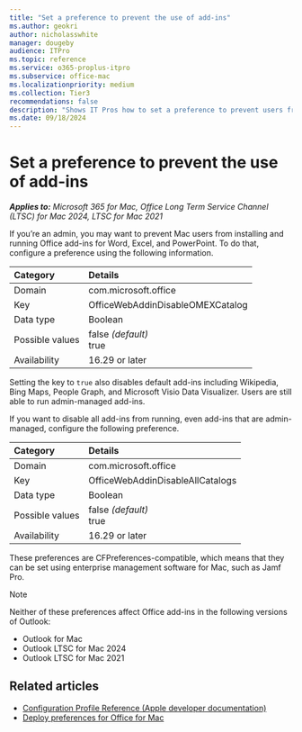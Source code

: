 ```yaml
---
title: "Set a preference to prevent the use of add-ins"
ms.author: geokri
author: nicholasswhite
manager: dougeby
audience: ITPro
ms.topic: reference
ms.service: o365-proplus-itpro
ms.subservice: office-mac
ms.localizationpriority: medium
ms.collection: Tier3
recommendations: false
description: "Shows IT Pros how to set a preference to prevent users from installing and running add-ins for Office for Mac."
ms.date: 09/18/2024
---
```


# Set a preference to prevent the use of add-ins

***Applies to:*** *Microsoft 365 for Mac, Office Long Term Service Channel (LTSC) for Mac 2024, LTSC for Mac 2021*

If you’re an admin, you may want to prevent Mac users from installing and running Office add-ins for Word, Excel, and PowerPoint. To do that, configure a preference using the following information.

|Category|Details|
|:-----|:-----|
|Domain | com.microsoft.office  |
|Key |OfficeWebAddinDisableOMEXCatalog  |
|Data type|Boolean|
|Possible values |false  *(default)*  <br/> true |
|Availability|16.29 or later |

Setting the key to `true` also disables default add-ins including Wikipedia, Bing Maps, People Graph, and Microsoft Visio Data Visualizer. Users are still able to run admin-managed add-ins.

If you want to disable all add-ins from running, even add-ins that are admin-managed, configure the following preference.

|Category|Details|
|:-----|:-----|
|Domain  | com.microsoft.office  |
|Key|OfficeWebAddinDisableAllCatalogs  |
|Data type|Boolean|
|Possible values|false  *(default)*  <br/> true |
|Availability|16.29 or later |

These preferences are CFPreferences-compatible, which means that they can be set using enterprise management software for Mac, such as Jamf Pro.

> [!NOTE]
> Neither of these preferences affect Office add-ins in the following versions of Outlook:
> - Outlook for Mac
> - Outlook LTSC for Mac 2024
> - Outlook LTSC for Mac 2021

## Related articles

- [Configuration Profile Reference (Apple developer documentation)](https://developer.apple.com/business/documentation/Configuration-Profile-Reference.pdf)
- [Deploy preferences for Office for Mac](deploy-preferences-for-office-for-mac.md)